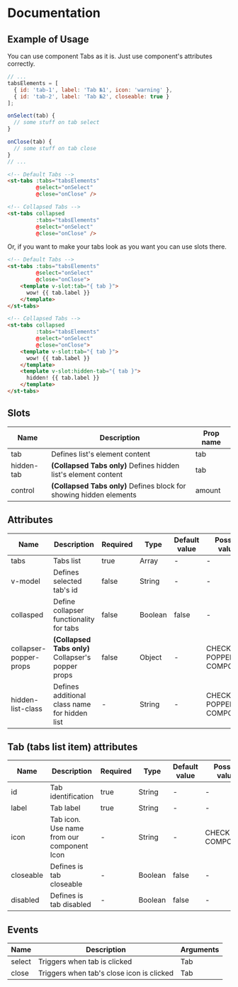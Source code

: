 # Documentation

## Example of Usage

You can use component Tabs as it is. Just use component's attributes correctly.

```javascript
// ...
tabsElements = [
  { id: 'tab-1', label: 'Tab №1', icon: 'warning' },
  { id: 'tab-2', label: 'Tab №2', closeable: true }
];

onSelect(tab) {
  // some stuff on tab select
}

onClose(tab) {
  // some stuff on tab close
}
// ...
```

```html
<!-- Default Tabs -->
<st-tabs :tabs="tabsElements"
         @select="onSelect"
         @close="onClose" />

<!-- Collapsed Tabs -->
<st-tabs collapsed
         :tabs="tabsElements"
         @select="onSelect"
         @close="onClose" />
```

Or, if you want to make your tabs look as you want you can use slots there.

```html
<!-- Default Tabs -->
<st-tabs :tabs="tabsElements"
         @select="onSelect"
         @close="onClose">
    <template v-slot:tab="{ tab }">
      wow! {{ tab.label }}
    </template>
</st-tabs>

<!-- Collapsed Tabs -->
<st-tabs collapsed
         :tabs="tabsElements"
         @select="onSelect"
         @close="onClose">
    <template v-slot:tab="{ tab }">
      wow! {{ tab.label }}
    </template>
    <template v-slot:hidden-tab="{ tab }">
      hidden! {{ tab.label }}
    </template>
</st-tabs>
```

## Slots

| Name | Description | Prop name |
| --- | --- | --- |
| tab | Defines list's element content | tab |
| hidden-tab | **(Collapsed Tabs only)** Defines hidden list's element content | tab |
| control | **(Collapsed Tabs only)** Defines block for showing hidden elements | amount |

## Attributes

| Name | Description | Required | Type | Default value | Possible values |
| --- | --- | --- | --- | --- | --- |
| tabs | Tabs list | true | Array | - | - |
| v-model | Defines selected tab's id | false | String | - | - |
| collasped | Define collapser functionality for tabs | false | Boolean | false | - |
| collapser-popper-props | **(Collapsed Tabs only)** Collapser's popper props | false | Object | - | CHECK POPPER COMPONENT |
| hidden-list-class | Defines additional class name for hidden list | - | String | - | CHECK POPPER COMPONENT |

## Tab (tabs list item) attributes

| Name | Description | Required | Type | Default value | Possible values |
| --- | --- | --- | --- | --- | --- |
| id | Tab identification | true | String | - | - |
| label | Tab label | true | String | - | - |
| icon | Tab icon. Use name from our component Icon | - | String | - | CHECK ICON COMPONENT |
| closeable | Defines is tab closeable | - | Boolean | false | - |
| disabled | Defines is tab disabled | - | Boolean | false | - |

## Events

| Name | Description | Arguments |
| --- | --- | --- |
| select | Triggers when tab is clicked | Tab |
| close | Triggers when tab's close icon is clicked | Tab |
